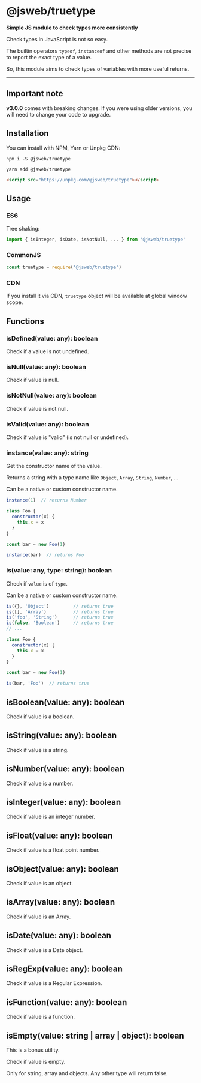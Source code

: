 # @jsweb/truetype

**Simple JS module to check types more consistently**

Check types in JavaScript is not so easy.

The builtin operators `typeof`, `instanceof` and other methods are not precise to report the exact type of a value.

So, this module aims to check types of variables with more useful returns.

***

## Important note

**v3.0.0** comes with breaking changes. If you were using older versions, you will need to change your code to upgrade.

## Installation

You can install with NPM, Yarn or Unpkg CDN:

```
npm i -S @jsweb/truetype
```

```
yarn add @jsweb/truetype
```

```html
<script src="https://unpkg.com/@jsweb/truetype"></script>
```

## Usage

### ES6

Tree shaking:

```javascript
import { isInteger, isDate, isNotNull, ... } from '@jsweb/truetype'
```

### CommonJS
```javascript
const truetype = require('@jsweb/truetype')
```

### CDN

If you install it via CDN, `truetype` object will be available at global window scope.

## Functions

### isDefined(value: any): boolean

Check if a value is not undefined.

### isNull(value: any): boolean

Check if value is null.

### isNotNull(value: any): boolean

Check if value is not null.

### isValid(value: any): boolean

Check if value is "valid" (is not null or undefined).

### instance(value: any): string

Get the constructor name of the value.

Returns a string with a type name like `Object`, `Array`, `String`, `Number`, ...

Can be a native or custom constructor name.

```javascript
instance(1)  // returns Number

class Foo {
  constructor(x) {
    this.x = x
  }
}

const bar = new Foo(1)

instance(bar)  // returns Foo
```

### is(value: any, type: string): boolean

Check if `value` is of `type`.

Can be a native or custom constructor name.

```javascript
is({}, 'Object')         // returns true
is([], 'Array')          // returns true
is('foo', 'String')      // returns true
is(false, 'Boolean')     // returns true
// ...

class Foo {
  constructor(x) {
    this.x = x
  }
}

const bar = new Foo(1)

is(bar, 'Foo')  // returns true
```

## isBoolean(value: any): boolean

Check if value is a boolean.

## isString(value: any): boolean

Check if value is a string.

## isNumber(value: any): boolean

Check if value is a number.

## isInteger(value: any): boolean

Check if value is an integer number.

## isFloat(value: any): boolean

Check if value is a float point number.

## isObject(value: any): boolean

Check if value is an object.

## isArray(value: any): boolean

Check if value is an Array.

## isDate(value: any): boolean

Check if value is a Date object.

## isRegExp(value: any): boolean

Check if value is a Regular Expression.

## isFunction(value: any): boolean

Check if value is a function.

## isEmpty(value: string | array | object): boolean

This is a bonus utility.

Check if value is empty.

Only for string, array and objects. Any other type will return false.
